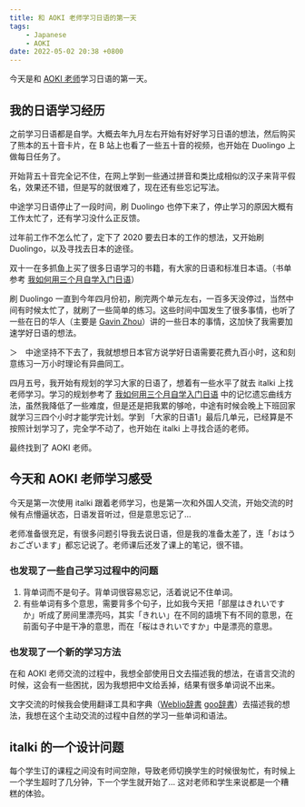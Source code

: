 ```yaml
---
title: 和 AOKI 老师学习日语的第一天
tags:
    - Japanese
    - AOKI
date: 2022-05-02 20:38 +0800
---
```


今天是和 [AOKI 老师](https://www.italki.com/teacher/11120344)学习日语的第一天。

<!--more-->

## 我的日语学习经历

之前学习日语都是自学。大概去年九月左右开始有好好学习日语的想法，然后购买了熊本的五十音卡片，在 B 站上也看了一些五十音的视频，也开始在 Duolingo 上做每日任务了。

开始背五十音完全记不住，在网上学到一些通过拼音和类比成相似的汉子来背平假名，效果还不错，但是写的就很难了，现在还有些忘记写法。

中途学习日语停止了一段时间，刷 Duolingo 也停下来了，停止学习的原因大概有工作太忙了，还有学习没什么正反馈。

过年前工作不怎么忙了，定下了 2020 要去日本的工作的想法，又开始刷 Duolingo，以及寻找去日本的途径。

双十一在多抓鱼上买了很多日语学习的书籍，有大家的日语和标准日本语。（书单参考 [我如何用三个月自学入门日语](http://numbbbbb.com/2016/07/04/20160704_%E6%88%91%E5%A6%82%E4%BD%95%E7%94%A8%E4%B8%89%E4%B8%AA%E6%9C%88%E5%85%A5%E9%97%A8%E6%97%A5%E8%AF%AD/)）

刷 Duolingo 一直到今年四月份初，刷完两个单元左右，一百多天没停过，当然中间有时候太忙了，就刷了一些简单的练习。这些时间中国发生了很多事情，也听了一些在日的华人（主要是 [Gavin Zhou](https://www.youtube.com/c/gavinzhou)）讲的一些日本的事情，这加快了我需要加速学好日语的想法。

＞　中途坚持不下去了，我就想想日本官方说学好日语需要花费九百小时，这和刻意练习一万小时理论有异曲同工。

四月五号，我开始有规划的学习大家的日语了，想着有一些水平了就去 italki 上找老师学习。学习的规划参考了 [我如何用三个月自学入门日语](http://numbbbbb.com/2016/07/04/20160704_%E6%88%91%E5%A6%82%E4%BD%95%E7%94%A8%E4%B8%89%E4%B8%AA%E6%9C%88%E5%85%A5%E9%97%A8%E6%97%A5%E8%AF%AD/) 中的记忆遗忘曲线方法，虽然我降低了一些难度，但是还是把我累的够呛，中途有时候会晚上下班回家就学习三四个小时才能学完计划。学到 「大家的日语1」最后几单元，已经算是不按照计划学习了，完全学不动了，也开始在 italki 上寻找合适的老师。

最终找到了 AOKI 老师。

## 今天和 AOKI 老师学习感受

今天是第一次使用 italki 跟着老师学习，也是第一次和外国人交流，开始交流的时候有点懵逼状态，日语发音听过，但是意思忘记了...

老师准备很充足，有很多问题引导我去说日语，但是我的准备太差了，连「おはうおございます」都忘记说了。老师课后还发了课上的笔记，很不错。

### 也发现了一些自己学习过程中的问题

1. 背单词而不是句子。背单词很容易忘记，活着说记不住单词。
2. 有些单词有多个意思，需要背多个句子，比如我今天把「部屋はきれいですか」听成了房间里漂亮吗，其实「きれい」在不同的語境下有不同的意思，在前面句子中是干净的意思，而在「桜はきれいですか」中是漂亮的意思。

### 也发现了一个新的学习方法

在和 AOKI 老师交流的过程中，我想全部使用日文去描述我的想法，在语言交流的时候，这会有一些困扰，因为我想把中文给丢掉，结果有很多单词说不出来。

文字交流的时候我会使用翻译工具和字典（[Weblio辞書](https://www.weblio.jp/) [goo辞書](https://dictionary.goo.ne.jp/)）去描述我的想法，我想在这个主动交流的过程中自然的学习一些单词和语法。

## italki 的一个设计问题

每个学生订的课程之间没有时间空隙，导致老师切换学生的时候很匆忙，有时候上一个学生超时了几分钟，下一个学生就开始了... 这对老师和学生来说都是一个糟糕的体验。

